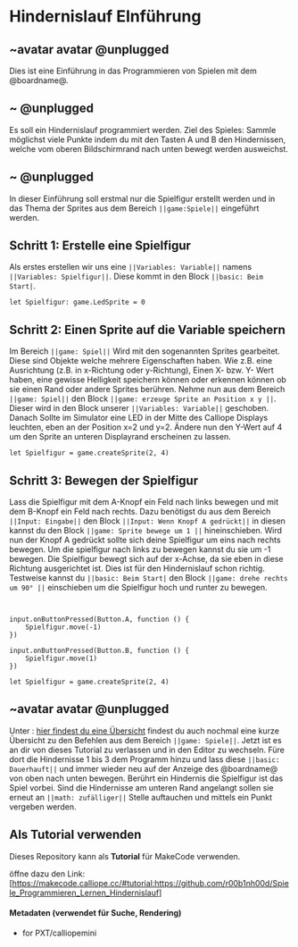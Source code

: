 # Hindernislauf EInführung
## ~avatar avatar @unplugged

Dies ist eine Einführung in das Programmieren von Spielen mit dem @boardname@. 





## ~ @unplugged
Es soll ein Hindernislauf programmiert werden.
Ziel des Spieles: Sammle möglichst viele Punkte indem du mit den Tasten A und B den Hindernissen, welche vom oberen Bildschirmrand nach unten bewegt werden ausweichst.

## ~ @unplugged
In dieser Einführung soll erstmal nur die Spielfigur erstellt werden und in das Thema der Sprites aus dem Bereich  ``||game:Spiele||`` eingeführt werden.

## Schritt 1: Erstelle eine Spielfigur
Als erstes erstellen wir uns eine ``||Variables: Variable||`` namens ``||Variables: Spielfigur||``. Diese kommt in den Block ``||basic: Beim Start|``.
```blocks
let Spielfigur: game.LedSprite = 0

```

## Schritt 2: Einen Sprite auf die Variable speichern
Im Bereich ``||game: Spiel||`` Wird mit den sogenannten Sprites gearbeitet. Diese sind Objekte welche mehrere Eigenschaften haben. Wie z.B. eine Ausrichtung (z.B. in x-Richtung oder y-Richtung), Einen X- bzw. Y- Wert haben, eine gewisse Helligkeit speichern können oder erkennen können ob sie einen Rand oder andere Sprites berühren.
Nehme nun aus dem Bereich ``||game: Spiel||`` den Block ``||game: erzeuge Sprite an Position x y ||``. Dieser wird in den Block unserer ``||Variables: Variable||`` geschoben.
Danach Sollte im Simulator eine LED in der Mitte des Calliope Displays leuchten, eben an der Position x=2 und y=2. Ändere nun den Y-Wert auf 4 um den Sprite an unteren Displayrand erscheinen zu lassen.

```blocks 
let Spielfigur = game.createSprite(2, 4)
```

## Schritt 3: Bewegen der Spielfigur
Lass die Spielfigur mit dem A-Knopf ein Feld nach links bewegen und mit dem B-Knopf ein Feld nach rechts.
Dazu benötigst du aus dem Bereich ``||Input: Eingabe||`` den Block ``||Input: Wenn Knopf A gedrückt||`` in diesen kannst du den Block ``||game: Sprite bewege um 1 ||`` hineinschieben. Wird nun der Knopf A gedrückt sollte sich deine Spielfigur um eins nach rechts bewegen. Um die spielfigur nach links zu bewegen kannst du sie um -1 bewegen.
Die Spielfigur bewegt sich auf der x-Achse, da sie eben in diese Richtung ausgerichtet ist. Dies ist für den Hindernislauf schon richtig. Testweise kannst du ``||basic: Beim Start|`` den Block ``||game: drehe rechts um 90° ||`` einschieben um die Spielfigur hoch und runter zu bewegen. 

```blocks


input.onButtonPressed(Button.A, function () {
    Spielfigur.move(-1)
})

input.onButtonPressed(Button.B, function () {
    Spielfigur.move(1)
})

let Spielfigur = game.createSprite(2, 4)
```

## ~avatar avatar @unplugged
Unter : [hier findest du eine Übersicht](https://github.com/r00b1nh00d/SpieleBausteine/blob/master/KurzHilfe%20Spiele.pdf) findest du auch nochmal eine kurze Übersicht zu den Befehlen aus dem Bereich ``||game: Spiele||``.
Jetzt ist es an dir von dieses Tutorial zu verlassen und in den Editor zu wechseln. Füre dort die Hindernisse 1 bis 3 dem Programm hinzu und lass diese ``||basic: Dauerhauft||`` und immer wieder neu auf der Anzeige des @boardname@ von oben nach unten bewegen. Berührt ein Hindernis die Spielfigur ist das Spiel vorbei. Sind die Hindernisse am unteren Rand angelangt sollen sie erneut an ``||math: zufälliger||`` Stelle auftauchen und mittels ein Punkt vergeben werden.




## Als Tutorial verwenden

Dieses Repository kann als **Tutorial** für MakeCode verwenden.

öffne dazu den Link: [https://makecode.calliope.cc/#tutorial:https://github.com/r00b1nh00d/Spiele_Programmieren_Lernen_Hindernislauf]
#### Metadaten (verwendet für Suche, Rendering)

* for PXT/calliopemini
<script src="https://makecode.com/gh-pages-embed.js"></script><script>makeCodeRender("{{ site.makecode.home_url }}", "{{ site.github.owner_name }}/{{ site.github.repository_name }}");</script>
